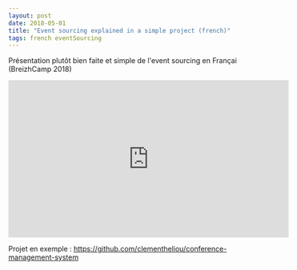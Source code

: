 ```yaml
---
layout: post
date: 2018-05-01
title: "Event sourcing explained in a simple project (french)"
tags: french eventSourcing
---
```

Présentation plutôt bien faite et simple de l'event sourcing en Françai (BreizhCamp 2018)

<iframe width="560" height="315" src="https://www.youtube.com/embed/l0c4oR4JPr4" frameborder="0" allow="autoplay; encrypted-media" allowfullscreen></iframe>

Projet en exemple : https://github.com/clementheliou/conference-management-system
